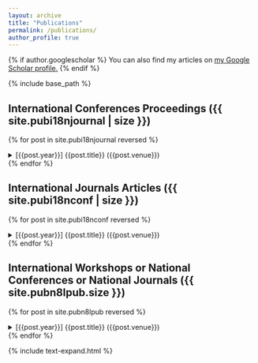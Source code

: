 ```yaml
---
layout: archive
title: "Publications"
permalink: /publications/
author_profile: true
---
```


{% if author.googlescholar %}
  You can also find my articles on <u><a href="{{author.googlescholar}}">my Google Scholar profile</a>.</u>
{% endif %}

{% include base_path %}

## International Conferences Proceedings ({{ site.pubi18njournal | size }})

{% for post in site.pubi18njournal reversed %}
  <details>
  <summary>[{{post.year}}] {{post.title}}  
  <span class="venue">({{post.venue}})</span></summary>
  <div class="pubdetails">{% include archive-single.html %}</div>
  </details>
{% endfor %}

## International Journals Articles ({{ site.pubi18nconf | size }})

{% for post in site.pubi18nconf reversed %}
  <details>
  <summary>[{{post.year}}] {{post.title}}  
  <span class="venue">({{post.venue}})</span></summary>
  <div class="pubdetails">{% include archive-single.html %}</div>
  </details>
{% endfor %}

## International Workshops or National Conferences or National Journals ({{ site.pubn8lpub.size }})

{% for post in site.pubn8lpub  reversed %}
  <details>
  <summary>[{{post.year}}] {{post.title}}  
  <span class="venue">({{post.venue}})</span></summary>
  <div class="pubdetails">{% include archive-single.html %}</div>
  
  </details>
{% endfor %}


{% include text-expand.html %}